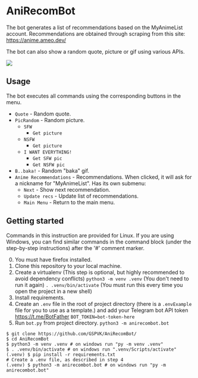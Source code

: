 # AniRecomBot

The bot generates a list of recommendations based on the MyAnimeList account.
Recommendations are obtained through scraping from this site: https://anime.ameo.dev/

The bot can also show a random quote, picture or gif using various APIs.

![](demo.gif)

## Usage

The bot executes all commands using the corresponding buttons in the menu.

- `Quote` - Random quote.
- `PicRandom` - Random picture.
    - `SFW`
        - `Get picture`
    - `NSFW`
        - `Get picture`
    - `I WANT EVERYTHING!`
        - `Get SFW pic`
        - `Get NSFW pic`
- `B..baka!` - Random "baka" gif.
- `Anime Recommendations` - Recommendations. When clicked, it will ask for a nickname for "MyAnimeList". Has its own
  submenu:
    - `Next` - Show next recommendation.
    - `Update recs` - Update list of recommendations.
    - `Main Menu` - Return to the main menu.

## Getting started

Commands in this instruction are provided for Linux. If you are using Windows, you can find similar commands in the
command block (under the step-by-step instructions) after the '#' comment marker.

0. You must have firefox installed.
1. Clone this repository to your local machine.
2. Create a virtualenv (This step is optional, but highly recommended to avoid dependency conflicts)
   `python3 -m venv .venv` (You don't need to run it again)
   `. .venv/bin/activate` (You must run this every time you open the project in a new shell)
3. Install requirements.
4. Create an `.env` file in the root of project directory (there is a `.envExample` file for you to use as a template.) and add your Telegram bot API token https://t.me/BotFather
   `BOT_TOKEN=bot-token-here`
5. Run `bot.py` from project directory.
    `python3 -m anirecombot.bot`

```shell
$ git clone https://github.com/GSPVK/AniRecomBot/
$ cd AniRecomBot
$ python3 -m venv .venv # on windows run "py -m venv .venv"
$ . .venv/bin/activate # on windows run ".venv/Scripts/activate"
(.venv) $ pip install -r requirements.txt
# Create a .env file, as described in step 4
(.venv) $ python3 -m anirecombot.bot # on windows run "py -m anirecombot.bot"
```
